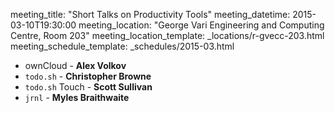 meeting_title: "Short Talks on Productivity Tools"
meeting_datetime: 2015-03-10T19:30:00
meeting_location: "George Vari Engineering and Computing Centre, Room 203"
meeting_location_template: _locations/r-gvecc-203.html
meeting_schedule_template: _schedules/2015-03.html

* ownCloud - **Alex Volkov**
* `todo.sh` - **Christopher Browne**
* `todo.sh` Touch - **Scott Sullivan**
* `jrnl` - **Myles Braithwaite**
